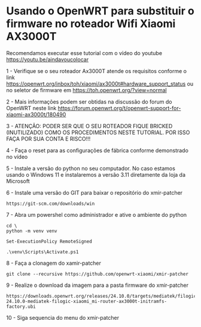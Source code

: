 # Usando o OpenWRT para substituir o firmware no roteador Wifi Xiaomi AX3000T #

Recomendamos executar esse tutorial com o vídeo do youtube https://youtu.be/aindavoucolocar

1 - Verifique se o seu roteador Ax3000T atende os requisitos conforme o link https://openwrt.org/inbox/toh/xiaomi/ax3000t#hardware_support_status ou no seletor de firmware em https://toh.openwrt.org/?view=normal

2 - Mais informações podem ser obtidas na discussão do forum do OpenWRT neste link https://forum.openwrt.org/t/openwrt-support-for-xiaomi-ax3000t/180490

3 - ATENÇÃO: PODER SER QUE O SEU ROTEADOR FIQUE BRICKED (INUTILIZADO) COMO OS PROCEDIMENTOS NESTE TUTORIAL. POR ISSO FAÇA POR SUA CONTA E RISCO!!!

4 - Faça o reset para as configurações de fábrica conforme demonstrado no vídeo

5 - Instale a versão do python no seu computador. No caso estamos usando o Windows 11 e instalaremos a versão 3.11 diretamente da loja da Microsoft

6 - Instale uma versão do GIT para baixar o repositório do xmir-patcher
```
https://git-scm.com/downloads/win
```
7 - Abra um powershel como administrador e ative o ambiente do python 
```
cd \
python -m venv venv
```
```
Set-ExecutionPolicy RemoteSigned
```
```
.\venv\Scripts\Activate.ps1
```

8 - Faça a clonagem do xamir-patcher
```
git clone --recursive https://github.com/openwrt-xiaomi/xmir-patcher
```
9 - Realize o download da imagem para a pasta firmware do xmir-patcher
```
https://downloads.openwrt.org/releases/24.10.0/targets/mediatek/filogic/openwrt-24.10.0-mediatek-filogic-xiaomi_mi-router-ax3000t-initramfs-factory.ubi
```
10 - Siga sequencia do menu do xmir-patcher
